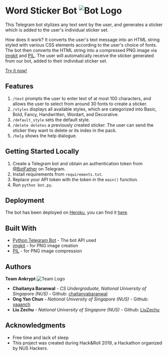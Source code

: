 # Word Sticker Bot ![Bot Logo](https://github.com/chaitanyabaranwal/WordArt_Telegram_Bot/images/bot_logo.jpg "@WordStickerBot")

This Telegram bot stylizes any text sent by the user, and generates a sticker which is added to the user's individual sticker set.

How does it work? It converts the user's text message into an HTML string styled with various CSS elements according to the user's choice of fonts. The bot then converts the HTML string into a compressed PNG image via [imgkit](https://pypi.org/project/imgkit/) and [PIL](https://pillow.readthedocs.io/en/stable/). The user will automatically receive the sticker generated from our bot, added to their individual sticker set.

[Try it now!](something)

## Features
1. `/text` prompts the user to enter text of at most 100 characters, and allows the user to select from around 30 fonts to create a sticker.
2. `/styles` displays all available styles, which are categorized into Basic, Bold, Fancy, Handwritten, Wordart, and Decorative.
3. `/default_style` sets the default style.
4. `/delete deletes` a previously created sticker. The user can send the sticker they want to delete or its index in the pack.
5. `/help` shows the help dialogue.

## Getting Started Locally
1. Create a Telegram bot and obtain an authentication token from [@BotFather](https://telegram.me/botfather) on Telegram.
2. Install requirements from `requirements.txt`.
3. Replace your API token with the token in the `main()` function.
4. Run `python bot.py`.

## Deployment
The bot has been deployed on [Heroku](https://www.heroku.com/), you can find it [here](link).

## Built With
* [Python Telegram Bot](https://github.com/python-telegram-bot/python-telegram-bot) - The bot API used
* [imgkit](https://pypi.org/project/imgkit/) - for PNG image creation
* [PIL](https://pillow.readthedocs.io/en/stable/) - for PNG image compression

## Authors
**Team Ankrypt** ![Team Logo](https://github.com/chaitanyabaranwal/WordArt_Telegram_Bot/images/ankrypt-logo.png "Team Ankrypt")
* **Chaitanya Baranwal** - *CS Undergraduate, National University of Singapore (NUS)* - Github: [chaitanyabaranwal](https://github.com/chaitanyabaranwal)
* **Ong Yan Chun** - *National University of Singapore (NUS)* - Github: [yaaanch](https://github.com/yaaanch)
* **Liu Zechu** - *National University of Singapore (NUS)* - Github: [LiuZechu](https://github.com/LiuZechu)

## Acknowledgments
* Free time and lack of sleep
* This project was created during Hack&Roll 2019, a Hackathon organized by NUS Hackers.
